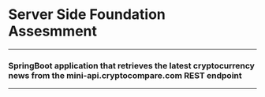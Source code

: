 # Server Side Foundation Assesmment

-----
### SpringBoot application that retrieves the latest cryptocurrency news from the mini-api.cryptocompare.com REST endpoint

----